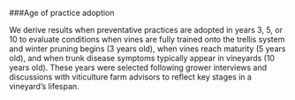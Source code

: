###Age of practice adoption

We derive results when preventative practices are adopted in years 3, 5, or 10 to evaluate conditions when vines are fully trained onto the trellis system and winter pruning begins (3 years old), when vines reach maturity (5 years old), and when trunk disease symptoms typically appear in vineyards (10 years old). These years were selected following grower interviews and discussions with viticulture farm advisors to reflect key stages in a vineyard&#8217;s lifespan.